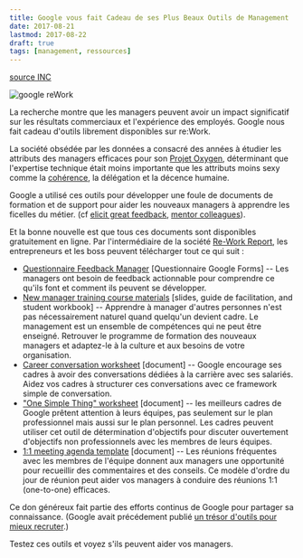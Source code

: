 ```yaml
---
title: Google vous fait Cadeau de ses Plus Beaux Outils de Management
date: 2017-08-21
lastmod: 2017-08-22
draft: true
tags: [management, ressources]
---
```


[source INC](https://www.inc.com/jessica-stillman/google-is-giving-away-its-best-tools-for-managers-.html)

![google reWork](/img/google-rework.jpg)

La recherche montre que les managers peuvent avoir un impact significatif sur les résultats commerciaux et l'expérience des employés. Google nous fait cadeau d'outils librement disponibles sur re:Work.

La société obsédée par les données a consacré des années à étudier les attributs des managers efficaces pour son [Projet Oxygen](https://www.inc.com/michael-schneider/google-did-an-internal-study-that-will-forever-change-how-they-hire-and-promote-.html), déterminant que l'expertise technique était moins importante que les attributs moins sexy comme la [cohérence](https://www.inc.com/jessica-stillman/the-incredibly-boring-trait-that-all-great-leaders-need.html), la délégation et la décence humaine.

Google a utilisé ces outils pour développer une foule de documents de formation et de support pour aider les nouveaux managers à apprendre les ficelles du métier. (cf [elicit great feedback](https://www.inc.com/jessica-stillman/3-ways-to-encourage-employees-to-give-you-more-feedback.html), [mentor colleagues](https://www.inc.com/jessica-stillman/5-things-socrates-can-teach-you-about-being-a-better-mentor.html)).

Et la bonne nouvelle est que tous ces documents sont disponibles gratuitement en ligne. Par l'intermédiaire de la société [Re-Work Report](https://rework.withgoogle.com/blog/support-managers-with-rework-tools/), les entrepreneurs et les boss peuvent télécharger tout ce qui suit :

- [Questionnaire Feedback Manager](https://rework.withgoogle.com/guides/managers-give-feedback-to-managers/steps/try-googles-manager-feedback-survey/) [Questionnaire Google Forms] -- Les managers ont besoin de feedback actionnable pour comprendre ce qu'ils font et comment ils peuvent se développer. 
- [New manager training course materials](https://rework.withgoogle.com/guides/managers-develop-and-support-managers/steps/review-googles-new-manager-training/) [slides, guide de facilitation, and student workbook] -- Apprendre à manager d'autres personnes n'est pas nécessairement naturel quand quelqu'un devient cadre. Le management est un ensemble de compétences qui ne peut être enseigné. Retrouver le programme de formation des nouveaux managers et adaptez-le à la culture et aux besoins de votre organisation.
- [Career conversation worksheet](https://rework.withgoogle.com/guides/managers-care-professionally-personally-for-team/steps/structure-career-conversations-with-grow/) [document] -- Google encourage ses cadres à avoir des conversations dédiées à la carrière avec ses salariés. Aidez vos cadres à structurer ces conversations avec ce framework simple de conversation.
- ["One Simple Thing" worksheet](https://rework.withgoogle.com/guides/managers-care-professionally-personally-for-team/steps/use-one-simple-thing-for-goal-setting/) [document] -- les meilleurs cadres de Google prêtent attention à leurs équipes, pas seulement sur le plan professionnel mais aussi sur le plan personnel. Les cadres peuvent utiliser cet outil de détermination d'objectifs pour discuter ouvertement d'objectifs non professionnels avec les membres de leurs équipes.
- [1:1 meeting agenda template](https://rework.withgoogle.com/guides/managers-coach-managers-to-coach/steps/hold-effective-1-1-meetings/) [document] -- Les réunions fréquentes avec les membres de l'équipe donnent aux managers une opportunité pour recueillir des commentaires et des conseils. Ce modèle d'ordre du jour de réunion peut aider vos managers à conduire des réunions 1:1 (one-to-one) efficaces.

Ce don généreux fait partie des efforts continus de Google pour partager sa connaissance. (Google avait précédement publié [un trésor d'outils pour mieux recruter](https://www.inc.com/jessica-stillman/here-are-all-the-documents-you-need-to-hire-like-google-absolutely-free.html).) 

Testez ces outils et voyez s'ils peuvent aider vos managers.



